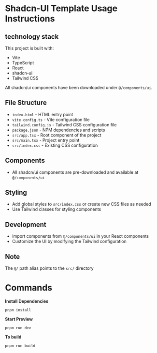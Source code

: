 # Shadcn-UI Template Usage Instructions

## technology stack

This project is built with:

- Vite
- TypeScript
- React
- shadcn-ui
- Tailwind CSS

All shadcn/ui components have been downloaded under `@/components/ui`.

## File Structure

- `index.html` - HTML entry point
- `vite.config.ts` - Vite configuration file
- `tailwind.config.js` - Tailwind CSS configuration file
- `package.json` - NPM dependencies and scripts
- `src/app.tsx` - Root component of the project
- `src/main.tsx` - Project entry point
- `src/index.css` - Existing CSS configuration

## Components

- All shadcn/ui components are pre-downloaded and available at `@/components/ui`

## Styling

- Add global styles to `src/index.css` or create new CSS files as needed
- Use Tailwind classes for styling components

## Development

- Import components from `@/components/ui` in your React components
- Customize the UI by modifying the Tailwind configuration

## Note

The `@/` path alias points to the `src/` directory

# Commands

**Install Dependencies**

```shell
pnpm install
```

**Start Preview**

```shell
pnpm run dev
```

**To build**

```shell
pnpm run build
```
